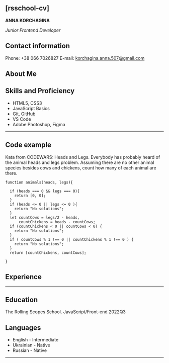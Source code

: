 [rsschool-cv]
--------------------------------------------
**ANNA KORCHAGINA**

*Junior Frontend Developer*

## **Contact information**

Phone: +38 066 7026827
E-mail: korchagina.anna.507@gmail.com

## **About Me**

## **Skills and Proficiency**

* HTML5, CSS3
* JavaScript Basics
* Git, GitHub
* VS Code
* Adobe Photoshop, Figma

--------------------------------------------

## **Code example**

Kata from CODEWARS: Heads and Legs. 
Everybody has probably heard of the animal heads and legs problem. Assuming there are no other animal species besides cows and chickens, count how many of each animal are there.

```
function animals(heads, legs){

  if (heads === 0 && legs === 0){
    return [0, 0];
  }
  if (heads <= 0 || legs <= 0 ){
    return "No solutions";
  }
  let countCows = legs/2 - heads,
      countChickens = heads - countCows;
  if (countChickens < 0 || countCows < 0) {
    return "No solutions";
  }
  if ( countCows % 1 !== 0 || countChickens % 1 !== 0 ) {
    return "No solutions";
  }
  return [countChickens, countCows];

}
```

## **Experience**

--------------------------------------------

## **Education**

The Rolling Scopes School. JavaScript/Front-end 2022Q3

## **Languages**

* English - Intermediate
* Ukrainian - Native
* Russian - Native

--------------------------------------------